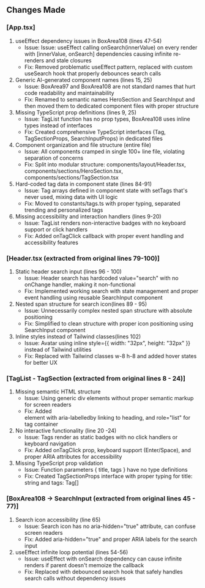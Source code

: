 ## Changes Made

### [App.tsx]

1. useEffect dependency issues in BoxArea108 (lines 47-54)
   - Issue: Issue: useEffect calling onSearch(innerValue) on every render with [innerValue, onSearch] dependencies causing infinite re-renders and stale closures
   - Fix: Removed problematic useEffect pattern, replaced with custom useSearch hook that properly debounces search calls
2. Generic AI-generated component names (lines 15, 25)
   - Issue: BoxArea97 and BoxArea108 are not standard names that hurt code readability and maintainability
   - Fix: Renamed to semantic names HeroSection and SearchInput and then moved them to dedicated component files with proper structure
3. Missing TypeScript prop definitions (lines 9, 25)
   - Issue: TagList function has no prop types, BoxArea108 uses inline types instead of interfaces
   - Fix: Created comprehensive TypeScript interfaces (Tag, TagSectionProps, SearchInputProps) in dedicated files
4. Component organization and file structure (entire file)
   - Issue: All components cramped in single 100+ line file, violating separation of concerns
   - Fix: Split into modular structure: components/layout/Header.tsx, components/sections/HeroSection.tsx, components/sections/TagSection.tsx
5. Hard-coded tag data in component state (lines 84-91)
   - Issue: Tag arrays defined in component state with setTags that's never used, mixing data with UI logic
   - Fix: Moved to constants/tags.ts with proper typing, separated trending and personalized tags
6. Missing accessibility and interaction handlers (lines 9-20)
   - Issue: TagList renders non-interactive badges with no keyboard support or click handlers
   - Fix: Added onTagClick callback with proper event handling and accessibility features

### [Header.tsx (extracted from original lines 79-100)] 

1. Static header search input (lines 96 - 100)
   - Issue: Header search has hardcoded value="search" with no onChange handler, making it non-functional
   - Fix: Implemented working search with state management and proper event handling using reusable SearchInput component
2. Nested span structure for search icon(lines 89 - 95)
   - Issue: Unnecessarily complex nested span structure <span><span><span> with absolute positioning
   - Fix: Simplified to clean structure with proper icon positioning using SearchInput component
3. Inline styles instead of Tailwind classes(lines 102)
   - Issue: Avatar using inline style={{ width: "32px", height: "32px" }} instead of Tailwind utilities
   - Fix: Replaced with Tailwind classes w-8 h-8 and added hover states for better UX

### [TagList - TagSection (extracted from original lines 8 - 24)] 

1. Missing semantic HTML structure
   - Issue: Using generic div elements without proper semantic markup for screen readers
   - Fix: Added <section> element with aria-labelledby linking to heading, and role="list" for tag container
2. No interactive functionality (line 20 -24)
   - Issue: Tags render as static badges with no click handlers or keyboard navigation
   - Fix: Added onTagClick prop, keyboard support (Enter/Space), and proper ARIA attributes for accessibility
3. Missing TypeScript prop validation
   - Issue: Function parameters { title, tags } have no type definitions
   - Fix: Created TagSectionProps interface with proper typing for title: string and tags: Tag[]

### [BoxArea108 → SearchInput (extracted from original lines 45 - 77)] 

1. Search icon accessibility (line 65)
   - Issue: Search icon has no aria-hidden="true" attribute, can confuse screen readers
   - Fix: Added aria-hidden="true" and proper ARIA labels for the search input
2. useEffect infinite loop potential (lines 54-56)
   - Issue: useEffect with onSearch dependency can cause infinite renders if parent doesn't memoize the callback
   - Fix: Replaced with debounced search hook that safely handles search calls without dependency issues